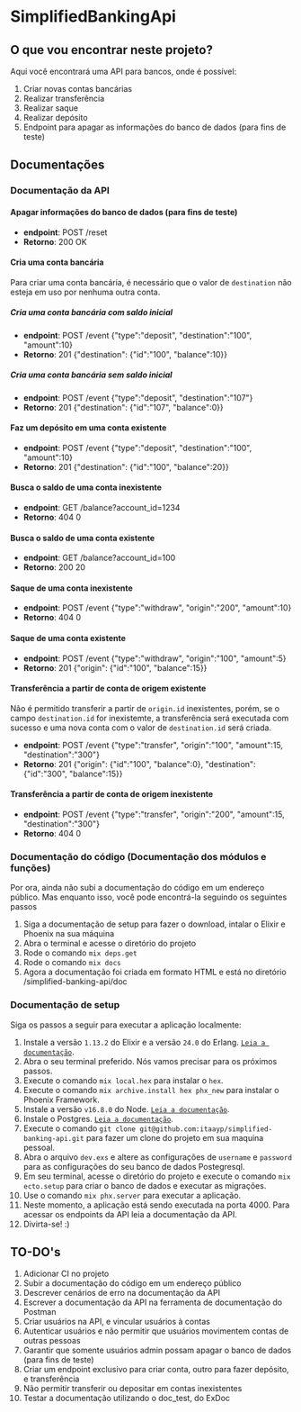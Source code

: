# SimplifiedBankingApi
## O que vou encontrar neste projeto?

Aqui você encontrará uma API para bancos, onde é possível:
 1. Criar novas contas bancárias
 2. Realizar transferência
 3. Realizar saque
 4. Realizar depósito
 5. Endpoint para apagar as informações do banco de dados (para fins de teste)

## Documentações
### Documentação da API

#### Apagar informações do banco de dados (para fins de teste)
- **endpoint**: POST /reset
- **Retorno**: 200 OK

#### Cria uma conta bancária
Para criar uma conta bancária, é necessário que o valor de `destination` não esteja em uso por nenhuma outra conta.

##### Cria uma conta bancária com saldo inicial
- **endpoint**: POST /event {"type":"deposit", "destination":"100", "amount":10}
- **Retorno**: 201 {"destination": {"id":"100", "balance":10}}

##### Cria uma conta bancária sem saldo inicial
- **endpoint**: POST /event {"type":"deposit", "destination":"107"}
- **Retorno**: 201 {"destination": {"id":"107", "balance":0}}

#### Faz um depósito em uma conta existente
- **endpoint**: POST /event {"type":"deposit", "destination":"100", "amount":10}
- **Retorno**: 201 {"destination": {"id":"100", "balance":20}}

#### Busca o saldo de uma conta inexistente
- **endpoint**: GET /balance?account_id=1234
- **Retorno**: 404 0

#### Busca o saldo de uma conta existente
- **endpoint**: GET /balance?account_id=100
- **Retorno**: 200 20

#### Saque de uma conta inexistente
- **endpoint**: POST /event {"type":"withdraw", "origin":"200", "amount":10}
- **Retorno**: 404 0

#### Saque de uma conta existente
- **endpoint**: POST /event {"type":"withdraw", "origin":"100", "amount":5}
- **Retorno**: 201 {"origin": {"id":"100", "balance":15}}

#### Transferência a partir de conta de origem existente
Não é permitido transferir a partir de `origin.id` inexistentes, porém, se o campo `destination.id` for inexistemte, a transferência será executada com sucesso e uma nova conta com o valor de `destination.id` será criada.
- **endpoint**: POST /event {"type":"transfer", "origin":"100", "amount":15, "destination":"300"}
- **Retorno**: 201 {"origin": {"id":"100", "balance":0}, "destination": {"id":"300", "balance":15}}

#### Transferência a partir de conta de origem inexistente
- **endpoint**: POST /event {"type":"transfer", "origin":"200", "amount":15, "destination":"300"}
- **Retorno**: 404 0

### Documentação do código (Documentação dos módulos e funções)

Por ora, ainda não subi a documentação do código em um endereço público. 
Mas enquanto isso, você pode encontrá-la seguindo os seguintes passos
 1. Siga a documentação de setup para fazer o download, intalar o Elixir e Phoenix na sua máquina
 2. Abra o terminal e acesse o diretório do projeto
 3. Rode o comando `mix deps.get`
 4. Rode o comando `mix docs`
 5. Agora a documentação foi criada em formato HTML e está no diretório /simplified-banking-api/doc

### Documentação de setup

Siga os passos a seguir para executar a aplicação localmente:
 1. Instale a versão `1.13.2` do Elixir e a versão `24.0` do Erlang. [`Leia a documentação`](https://elixir-lang.org/install.html).
 2. Abra o seu terminal preferido. Nós vamos precisar para os próximos passos.
 3. Execute o comando `mix local.hex` para instalar o `hex`.
 4. Execute o comando `mix archive.install hex phx_new` para instalar o Phoenix Framework.
 5. Instale a versão `v16.8.0` do Node. [`Leia a documentação`](https://nodejs.org/en/download/).
 6. Instale o Postgres. [`Leia a documentação`](https://wiki.postgresql.org/wiki/Detailed_installation_guides).
 7. Execute o comando `git clone git@github.com:itaayp/simplified-banking-api.git` para fazer um clone do projeto em sua maquina pessoal.
 8. Abra o arquivo `dev.exs` e altere as configurações de `username` e `password` para as configurações do seu banco de dados Postegresql.
 9. Em seu terminal, acesse o diretório do projeto e execute o comando `mix ecto.setup` para criar o banco de dados e executar as migrações.
 10. Use o comando `mix phx.server` para executar a aplicação.
 11. Neste momento, a aplicação está sendo executada na porta 4000. Para acessar os endpoints da API leia a documentação da API.
 12. Divirta-se! :)


## TO-DO's
1. Adicionar CI no projeto
2. Subir a documentação do código em um endereço público
3. Descrever cenários de erro na documentação da API
4. Escrever a documentação da API na ferramenta de documentação do Postman
5. Criar usuários na API, e vincular usuários à contas
6. Autenticar usuários e não permitir que usuários movimentem contas de outras pessoas
7. Garantir que somente usuários admin possam apagar o banco de dados (para fins de teste)
8. Criar um endpoint exclusivo para criar conta, outro para fazer depósito, e transferência
9. Não permitir transferir ou depositar em contas inexistentes
10. Testar a documentação utilizando o doc_test, do ExDoc